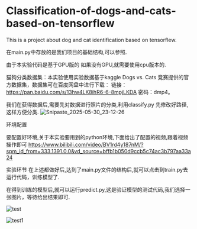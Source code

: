 # Classification-of-dogs-and-cats-based-on-tensorflew
This is a project about dog and cat identification based on tensorflew.

在main.py中存放的是我们项目的基础结构,可以参照.

由于本实验代码是基于GPU版的 如果没有GPU,就需要使用cpu版本的.


猫狗分类数据集：本实验使用实验数据基于kaggle Dogs vs. Cats 竞赛提供的官方数据集，数据集可在百度网盘中进行下载：
链接：https://pan.baidu.com/s/13hw4LK8ihR6-6-8mpjLKDA 密码：dmp4。


我们在获得数据后,需要先对数据进行照片的分类,利用classify.py  先修改好路径,这样方便分类.
![Snipaste_2025-05-30_23-12-26](https://github.com/user-attachments/assets/140308b0-b3c4-43d8-91f7-5101cd6dc41f)



环境配置

要配置好环境,关于本实验要用到的python环境,下面给出了配置的视频,跟着视频操作即可
https://www.bilibili.com/video/BV1rd4y187nM/?spm_id_from=333.1391.0.0&vd_source=bffb1b050d9ccb5c74ac3b797aa33a24



实验环节
在上述都做好后,达到了main.py文件的结构后,就可以点击到train.py去运行代码，训练模型了.

在得到训练的模型后,就可以运行predict.py,这是验证模型的测试代码,我们选择一张图片，等待给出结果即可.



![test](https://github.com/user-attachments/assets/cf4cc47c-494e-4fce-ae8b-f32fad1ab4cc)

![test1](https://github.com/user-attachments/assets/e0d94270-2d50-42a5-8f71-717039c78347)
